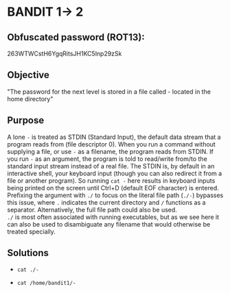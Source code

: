 # BANDIT 1-> 2

## Obfuscated password (ROT13): 

263WTWCstH6YgqRitsJH1KC5lnp29zSk

## Objective

"The password for the next level is stored in a file called - located in the home directory"

## Purpose

A lone `-` is treated as STDIN (Standard Input), the default data stream that a program reads
from (file descriptor 0). When you run a command without supplying a file, or use `-` as a
filename, the program reads from STDIN. If you run `-` as an argument, the program is told to 
read/write from/to the standard input stream instead of a real file.
The STDIN is, by default in an interactive shell, your keyboard input (though you can also 
redirect it from a file or another program). So running `cat -` here results in keyboard 
inputs being printed on the screen until Ctrl+D (default EOF character) is entered.
Prefixing the argument with `./` to focus on the literal file path (`./-`) bypasses this issue,
where `.` indicates the current directory and `/` functions as a separator. Alternatively, 
the full file path could also be used.  
`./` is most often associated with running executables, but as we see here it can also be used
to disambiguate any filename that would otherwise be treated specially.

## Solutions

- `cat ./-`

- `cat /home/bandit1/-`


